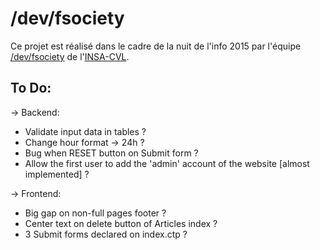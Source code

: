 # /dev/fsociety

Ce projet est réalisé dans le cadre de la nuit de l'info 2015 par l'équipe [/dev/fsociety](http://nuit-info.insa-cvl.fr/fsociety) de l'[INSA-CVL](http://www.insa-centrevaldeloire.fr).

## To Do:


-> Backend:

* Validate input data in tables ?
* Change hour format -> 24h ?
* Bug when RESET button on Submit form ?
* Allow the first user to add the 'admin' account of the website [almost implemented] ?

-> Frontend:

* Big gap on non-full pages footer ?
* Center text on delete button of Articles index ?
* 3 Submit forms declared on index.ctp ?